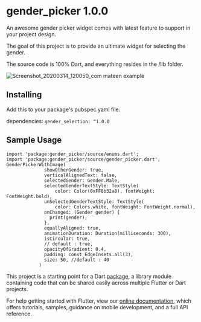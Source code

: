# gender_picker 1.0.0

An awesome gender picker widget comes with latest feature to support in your project design.

The goal of this project is to provide an ultimate widget for selecting the gender.

The source code is 100% Dart, and everything resides in the /lib folder.

![Screenshot_20200314_120050_com mateen example](https://user-images.githubusercontent.com/24449076/76674642-b1ece100-65ec-11ea-80a6-3327ac72b4d3.jpg)

## Installing
Add this to your package's pubspec.yaml file:

dependencies:
``` gender_selection: ^1.0.0 ```


## Sample Usage
```
import 'package:gender_picker/source/enums.dart';
import 'package:gender_picker/source/gender_picker.dart';
GenderPickerWithImage(
              showOtherGender: true,
              verticalAlignedText: false,
              selectedGender: Gender.Male,
              selectedGenderTextStyle: TextStyle(
                  color: Color(0xFF8b32a8), fontWeight: FontWeight.bold),
              unSelectedGenderTextStyle: TextStyle(
                  color: Colors.white, fontWeight: FontWeight.normal),
              onChanged: (Gender gender) {
                print(gender);
              },
              equallyAligned: true,
              animationDuration: Duration(milliseconds: 300),
              isCircular: true,
              // default : true,
              opacityOfGradient: 0.4,
              padding: const EdgeInsets.all(3),
              size: 50, //default : 40
            )
```

This project is a starting point for a Dart
[package](https://flutter.dev/developing-packages/),
a library module containing code that can be shared easily across
multiple Flutter or Dart projects.

For help getting started with Flutter, view our 
[online documentation](https://flutter.dev/docs), which offers tutorials, 
samples, guidance on mobile development, and a full API reference.
